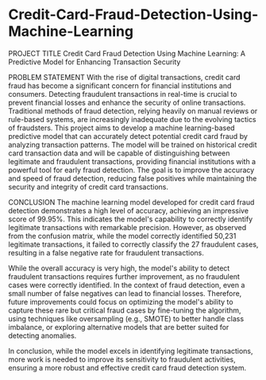 # Credit-Card-Fraud-Detection-Using-Machine-Learning

PROJECT TITLE
Credit Card Fraud Detection Using Machine Learning: A Predictive Model for Enhancing Transaction Security

PROBLEM STATEMENT
With the rise of digital transactions, credit card fraud has become a significant concern for financial institutions and consumers. Detecting fraudulent transactions in real-time is crucial to prevent financial losses and enhance the security of online transactions. Traditional methods of fraud detection, relying heavily on manual reviews or rule-based systems, are increasingly inadequate due to the evolving tactics of fraudsters. This project aims to develop a machine learning-based predictive model that can accurately detect potential credit card fraud by analyzing transaction patterns. The model will be trained on historical credit card transaction data and will be capable of distinguishing between legitimate and fraudulent transactions, providing financial institutions with a powerful tool for early fraud detection. The goal is to improve the accuracy and speed of fraud detection, reducing false positives while maintaining the security and integrity of credit card transactions.

CONCLUSION
The machine learning model developed for credit card fraud detection demonstrates a high level of accuracy, achieving an impressive score of 99.95%. This indicates the model's capability to correctly identify legitimate transactions with remarkable precision. However, as observed from the confusion matrix, while the model correctly identified 50,231 legitimate transactions, it failed to correctly classify the 27 fraudulent cases, resulting in a false negative rate for fraudulent transactions.

While the overall accuracy is very high, the model's ability to detect fraudulent transactions requires further improvement, as no fraudulent cases were correctly identified. In the context of fraud detection, even a small number of false negatives can lead to financial losses. Therefore, future improvements could focus on optimizing the model's ability to capture these rare but critical fraud cases by fine-tuning the algorithm, using techniques like oversampling (e.g., SMOTE) to better handle class imbalance, or exploring alternative models that are better suited for detecting anomalies.

In conclusion, while the model excels in identifying legitimate transactions, more work is needed to improve its sensitivity to fraudulent activities, ensuring a more robust and effective credit card fraud detection system.
